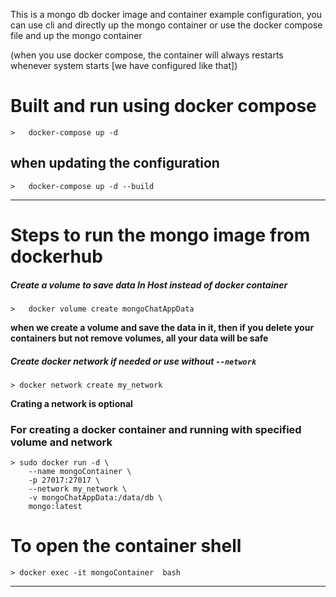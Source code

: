 This is a mongo db docker image and container example configuration, you can use cli and directly up the mongo container or use the docker compose file and up the mongo container 

(when you use docker compose,  the container will always restarts whenever system starts [we have configured like that])


# Built and run using docker compose
    >   docker-compose up -d


## when updating the configuration
    >   docker-compose up -d --build  
-------------------------------------------------------------------------------
# Steps to run the mongo image from dockerhub
##### Create a volume to save data In Host instead of docker container
    >   docker volume create mongoChatAppData
**when we create a volume  and save the data  in it, then if you delete your containers but not remove volumes, all your data will be safe**

##### Create docker network if needed or use without `--network`
    > docker network create my_network
**Crating a network is optional** 
### For creating a docker container and running with specified volume and network
    > sudo docker run -d \
        --name mongoContainer \
        -p 27017:27017 \
        --network my_network \
        -v mongoChatAppData:/data/db \
        mongo:latest

# To open the container shell
    > docker exec -it mongoContainer  bash

-------------------------------------------------------------------------------
